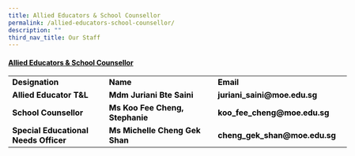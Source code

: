 ```yaml
---
title: Allied Educators & School Counsellor
permalink: /allied-educators-school-counsellor/
description: ""
third_nav_title: Our Staff
---
```


<h4><span style="text-decoration: underline; color: #000000;">Allied Educators &amp; School Counsellor</span></h4>
<table style="width: 685px;" width="771">
<tbody>
<tr>
<td style="width: 189.656px;"><span style="color: #000000;"><strong>Designation</strong></span></td>
<td style="width: 218.797px;"><span style="color: #000000;"><strong>Name</strong></span></td>
<td style="width: 254.547px;"><span style="color: #000000;"><strong>Email</strong></span></td>
</tr>
<tr>
<td style="width: 189.656px;"><span style="color: #000000;"><strong>Allied Educator T&amp;L</strong></span></td>
<td style="width: 218.797px;"><span style="color: #000000;"><strong>Mdm Juriani Bte Saini</strong></span></td>
<td style="width: 254.547px;"><span style="color: #000000;"><strong>juriani_saini@moe.edu.sg</strong></span></td>
</tr>
<tr>
<td style="width: 189.656px;"><span style="color: #000000;"><strong>School Counsellor</strong></span></td>
<td style="width: 218.797px;"><span style="color: #000000;"><strong>Ms Koo Fee Cheng, Stephanie</strong></span></td>
<td style="width: 254.547px;"><span style="color: #000000;"><strong>koo_fee_cheng@moe.edu.sg</strong></span></td>
</tr>
<tr>
<td style="width: 189.656px;"><span style="color: #000000;"><strong>Special Educational Needs Officer</strong></span></td>
<td style="width: 218.797px;"><span style="color: #000000;"><strong>Ms Michelle Cheng Gek Shan</strong></span></td>
<td style="width: 254.547px;"><span style="color: #000000;"><strong>cheng_gek_shan@moe.edu.sg</strong></span></td>
</tr>
</tbody>
</table>